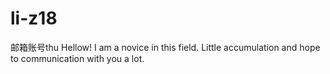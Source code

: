 # li-z18
邮箱账号thu
Hellow! I am a novice in this field. Little accumulation and hope to communication with you a lot.
